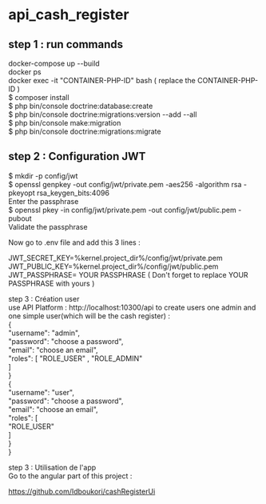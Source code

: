 # api_cash_register
## step 1 : run commands
docker-compose up --build  
docker ps  
docker exec -it "CONTAINER-PHP-ID" bash ( replace the CONTAINER-PHP-ID )  
$ composer install  
$ php bin/console doctrine:database:create  
$ php bin/console doctrine:migrations:version --add --all  
$ php bin/console make:migration  
$ php bin/console doctrine:migrations:migrate  

## step 2 : Configuration JWT  
$ mkdir -p config/jwt  
$ openssl genpkey -out config/jwt/private.pem -aes256 -algorithm rsa -pkeyopt rsa_keygen_bits:4096  
Enter the passphrase  
$ openssl pkey -in config/jwt/private.pem -out config/jwt/public.pem -pubout  
Validate the passphrase  
  
Now go to .env file and add this 3 lines :  
  
JWT_SECRET_KEY=%kernel.project_dir%/config/jwt/private.pem  
JWT_PUBLIC_KEY=%kernel.project_dir%/config/jwt/public.pem    
JWT_PASSPHRASE= YOUR PASSPHRASE ( Don't forget to replace YOUR PASSPHRASE with yours )  
 
step 3 : Création user  
use API Platform : http://localhost:10300/api to create users one admin and one simple user(which will be the cash register) :  
{  
"username": "admin",  
"password": "choose a password",  
"email": "choose an email",  
"roles": [ "ROLE_USER" , "ROLE_ADMIN"  
]  
}  
{  
"username": "user",  
"password": "choose a password",  
"email": "choose an email",  
"roles": [  
"ROLE_USER"  
]  
}  
}  
  
step 3 : Utilisation de l'app  
Go to the angular part of this project :  
  
https://github.com/Idboukori/cashRegisterUi  
